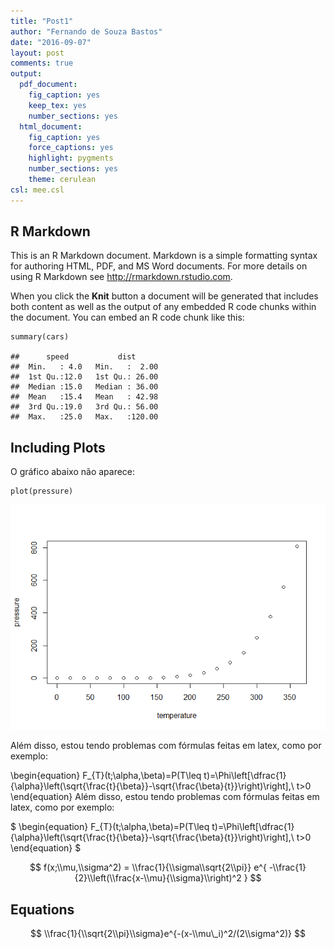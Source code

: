 ```yaml
---
title: "Post1"
author: "Fernando de Souza Bastos"
date: "2016-09-07"
layout: post
comments: true
output:
  pdf_document:
    fig_caption: yes
    keep_tex: yes
    number_sections: yes
  html_document:
    fig_caption: yes
    force_captions: yes
    highlight: pygments
    number_sections: yes
    theme: cerulean
csl: mee.csl
---
```


R Markdown
----------

This is an R Markdown document. Markdown is a simple formatting syntax
for authoring HTML, PDF, and MS Word documents. For more details on
using R Markdown see <http://rmarkdown.rstudio.com>.

When you click the **Knit** button a document will be generated that
includes both content as well as the output of any embedded R code
chunks within the document. You can embed an R code chunk like this:

    summary(cars)

    ##      speed           dist       
    ##  Min.   : 4.0   Min.   :  2.00  
    ##  1st Qu.:12.0   1st Qu.: 26.00  
    ##  Median :15.0   Median : 36.00  
    ##  Mean   :15.4   Mean   : 42.98  
    ##  3rd Qu.:19.0   3rd Qu.: 56.00  
    ##  Max.   :25.0   Max.   :120.00

Including Plots
---------------

O gráfico abaixo não aparece:

    plot(pressure)

![center](/img/fig1.png)

Além disso, estou tendo problemas com fórmulas feitas em latex, como por
exemplo:

\begin{equation}
F_{T}(t;\alpha,\beta)=P(T\leq t)=\Phi\left[\dfrac{1}{\alpha}\left(\sqrt{\frac{t}{\beta}}-\sqrt{\frac{\beta}{t}}\right)\right],\ t>0
\end{equation}
Além disso, estou tendo problemas com fórmulas feitas em latex, como por
exemplo:

$
\begin{equation}
F_{T}(t;\alpha,\beta)=P(T\leq t)=\Phi\left[\dfrac{1}{\alpha}\left(\sqrt{\frac{t}{\beta}}-\sqrt{\frac{\beta}{t}}\right)\right],\ t>0
\end{equation}
$

$$
f(x;\\mu,\\sigma^2) = \\frac{1}{\\sigma\\sqrt{2\\pi}} 
e^{ -\\frac{1}{2}\\left(\\frac{x-\\mu}{\\sigma}\\right)^2 }
$$

Equations
---------

$$ \\frac{1}{\\sqrt{2\\pi}\\sigma}e^{-(x-\\mu\_i)^2/(2\\sigma^2)} $$
